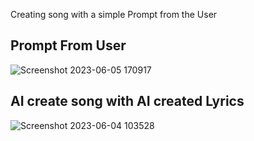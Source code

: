 Creating song with a simple Prompt from the User

## Prompt From User

![Screenshot 2023-06-05 170917](https://github.com/Ankit160402/text-to-song/assets/105564514/3515886e-aabc-4727-bb1b-9f651a5a796f)

## AI create song with AI created Lyrics

![Screenshot 2023-06-04 103528](https://github.com/Ankit160402/text-to-song/assets/105564514/6d3321c7-f198-478d-8fbc-f1a44c41658c)
